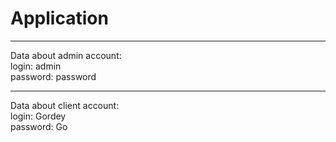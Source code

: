 # Application

---

Data about admin account:  
login: admin  
password: password  

---

Data about client account:  
login: Gordey  
password: Go  
